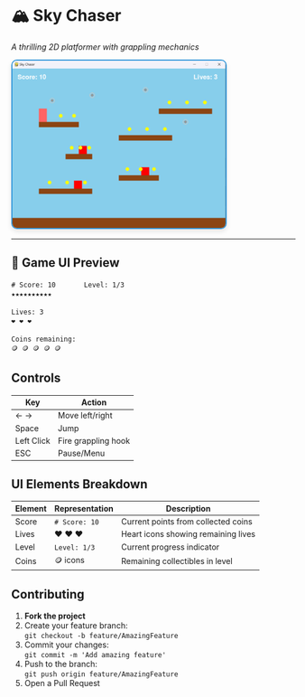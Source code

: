 # 🏔️ Sky Chaser

_A thrilling 2D platformer with grappling mechanics_

<img src="/Game_Development/Image/game.png" alt="Responsive" style="border-radius: 10px; border: 2px solid #3498db; box-shadow: 0 4px 8px rgba(0,0,0,0.1); max-width: 75%;"/>

---

## 🎯 Game UI Preview

```plaintext
# Score: 10       Level: 1/3
★★★★★★★★★★

Lives: 3
❤️ ❤️ ❤️

Coins remaining:
🪙 🪙 🪙 🪙 🪙
```

## Controls

| Key        | Action              |
| ---------- | ------------------- |
| ← →        | Move left/right     |
| Space      | Jump                |
| Left Click | Fire grappling hook |
| ESC        | Pause/Menu          |

## UI Elements Breakdown

| Element | Representation | Description                         |
| ------- | -------------- | ----------------------------------- |
| Score   | `# Score: 10`  | Current points from collected coins |
| Lives   | ❤️ ❤️ ❤️       | Heart icons showing remaining lives |
| Level   | `Level: 1/3`   | Current progress indicator          |
| Coins   | 🪙 icons       | Remaining collectibles in level     |

## Contributing

1. **Fork the project**
2. Create your feature branch:  
   `git checkout -b feature/AmazingFeature`
3. Commit your changes:  
   `git commit -m 'Add amazing feature'`
4. Push to the branch:  
   `git push origin feature/AmazingFeature`
5. Open a Pull Request
